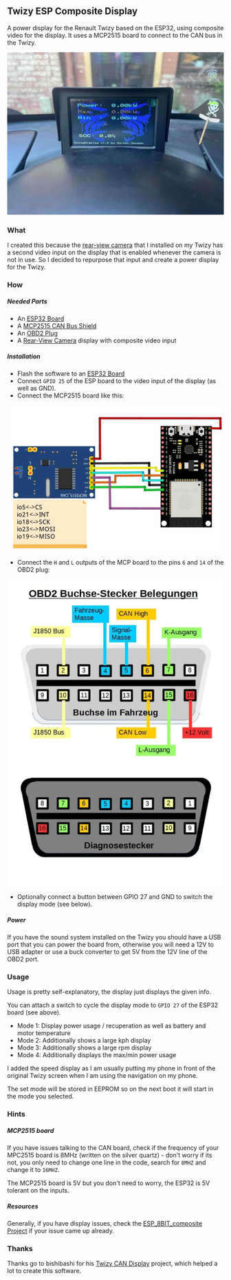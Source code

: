 ## Twizy ESP Composite Display

A power display for the Renault Twizy based on the ESP32, using composite video for the display. It uses a MCP2515 board to connect to the CAN bus in the Twizy.

![Twizy Display Image](/doc/display.jpg?raw=true "Twizy ESP Composite Display")

### What

I created this because the [rear-view camera](https://www.amazon.de/gp/product/B01KUNL3A2) that I installed on my Twizy has a second video input on the display that is enabled whenever the camera is not in use. So I decided to repurpose that input and create a power display for the Twizy.

### How

##### Needed Parts

- An [ESP32 Board](https://www.amazon.de/AZDelivery-NodeMCU-Development-Nachfolgermodell-ESP8266/dp/B071P98VTG)
- A [MCP2515 CAN Bus Shield](https://www.amazon.de/AZDelivery-MCP2515-Shield-kompatibel-Arduino/dp/B086TXSFD8)
- An [OBD2 Plug](https://www.amazon.de/OBD2-Stecker-Gehäuse-mit-Platine/dp/B01HMKWE7C)
- A [Rear-View Camera](https://www.amazon.de/gp/product/B01KUNL3A2) display with composite video input

##### Installation

- Flash the software to an [ESP32 Board](https://www.amazon.de/AZDelivery-NodeMCU-Development-Nachfolgermodell-ESP8266/dp/B071P98VTG)
- Connect `GPIO 25` of the ESP board to the video input of the display (as well as GND). 
- Connect the MCP2515 board like this:

![ESP32-MCP2515](/doc/connections.jpg?raw=true "ESP32-MCP2515 Connection")

- Connect the `H` and `L` outputs of the MCP board to the pins `6` and `14` of the OBD2 plug:

![OBD2 Plug](/doc/plug.jpg?war=true "OBD2 Plug Pins")

- Optionally connect a button between GPIO 27 and GND to switch the display mode (see below).

##### Power

If you have the sound system installed on the Twizy you should have a USB port that you can power the board from, otherwise you will need a 12V to USB adapter or use a buck converter to get 5V from the 12V line of the OBD2 port.

### Usage

Usage is pretty self-explanatory, the display just displays the given info.

You can attach a switch to cycle the display mode to `GPIO 27` of the ESP32 board (see above).

- Mode 1: Display power usage / recuperation as well as battery and motor temperature
- Mode 2: Additionally shows a large kph display
- Mode 3: Additionally shows a large rpm display
- Mode 4: Additionally displays the max/min power usage

I added the speed display as I am usually putting my phone in front of the original Twizy screen when I am using the navigation on my phone.

The set mode will be stored in EEPROM so on the next boot it will start in the mode you selected.

### Hints

##### MCP2515 board

If you have issues talking to the CAN board, check if the frequency of your MPC2515 board is 8MHz (written on the silver quartz) - don't worry if its not, you only need to change one line in the code, search for `8MHZ` and change it to `16MHZ`.

The MCP2515 board is 5V but you don't need to worry, the ESP32 is 5V tolerant on the inputs.

##### Resources

Generally, if you have display issues, check the [ESP_8BIT_composite Project](https://github.com/Roger-random/ESP_8_BIT_composite) if your issue came up already.

### Thanks

Thanks go to bishibashi for his [Twizy CAN Display](https://github.com/bishibashiB/Twizy_CanDisplay) project, which helped a lot to create this software.
